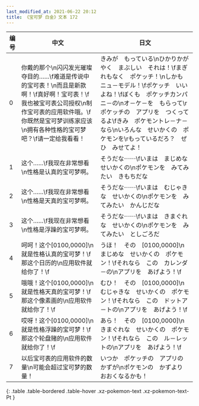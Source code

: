 ```yaml
---
last_modified_at: 2021-06-22 20:12
title: 《宝可梦 白金》文本 172
---
```

| 编号 | 中文 | 日文 |
| ---- | ---- | ---- |
| 0 | 你戴的那个\n闪闪发光璀璨夺目的……\f难道是传说中的宝可表！\n而且是新款啊！\f真好啊！宝可表！\f我也被宝可表公司授权\n制作宝可表的应用软件哦。\f你既然是宝可梦训练家应该\n拥有各种性格的宝可梦吧？\f请一定给我看看！ | きみが　もっている\nひかりかがやく　まぶしい　それは！\fまぎれもなく　ポケッチ！\nしかも　ニュ－モデル！\fポケッチ　いいよね！\fぼくも　ポケッチカンパニ－の\nオ－ケ－を　もらって\rポケッチの　アプリを　つくってるよ\fきみ　ポケモントレ－ナ－なら\nいろんな　せいかくの　ポケモンを\rもっているだろ？　ぜひ　みせてよ！ |
| 1 | 这个……\f我现在非常想看\n性格是认真的宝可梦啊。 | そうだな⋯⋯\fいまは　まじめな　せいかくの\nポケモンを　みてみたい　きもちだな |
| 2 | 这个……\f我现在非常想看\n性格是天真的宝可梦啊。 | そうだな⋯⋯\fいまは　むじゃきな　せいかくの\nポケモンを　みてみたい　かんじだな |
| 3 | 这个……\f我现在非常想看\n性格是浮躁的宝可梦啊。 | そうだな⋯⋯\fいまは　きまぐれな　せいかくの\nポケモンを　みてみたい　としごろだ |
| 4 | 呵呵！这个[0100,0000]\n就是性格认真的宝可梦！\f那这个日历的\n应用软件就给你了！\f | うほ！　その　[0100,0000]\nまじめな　せいかくの　ポケモン！\fそれなら　この　カレンダ－の\nアプリを　あげよう！\f |
| 5 | 哦哦！这个[0100,0000]\n就是性格天真的宝可梦！\f那这个像素画的\n应用软件就给你了！\f | むひ！　その　[0100,0000]\nむじゃきな　せいかくの　ポケモン！\fそれなら　この　ドットア－トの\nアプリを　あげよう！\f |
| 6 | 哎呀！这个[0100,0000]\n就是性格浮躁的宝可梦！\f那这个轮盘赌的\n应用软件就给你了！\f | あら！　その　[0100,0000]\nきまぐれな　せいかくの　ポケモン！\fそれなら　この　ル－レットの\nアプリを　あげよう！\f |
| 7 | 以后宝可表的应用软件的数量\n可能会超过宝可梦的数量！ | いつか　ポケッチの　アプリの　かずが\nポケモンの　かずより　おおくなるかも！ |
{: .table .table-bordered .table-hover .xz-pokemon-text .xz-pokemon-text-Pt }